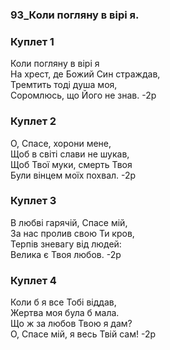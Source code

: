 ### 93_Коли погляну в вірі я.
### Куплет 1
Коли погляну в вірі я <br/>На хрест, де Божий Син страждав,<br/>Тремтить тоді душа моя, <br/>Соромлюсь, що Його не знав. -2р
### Куплет 2
О, Спасе, хорони мене, <br/>Щоб в світі слави не шукав, <br/>Щоб Твої муки, смерть Твоя <br/>Були вінцем моїх похвал. -2р
### Куплет 3
В любві гарячій, Спасе мій, <br/>За нас пролив свою Ти кров,<br/>Терпів зневагу від людей: <br/>Велика є Твоя любов. -2р
### Куплет 4
Коли б я все Тобі віддав,<br/>Жертва моя була б мала.<br/>Що ж за любов Твою я дам?<br/>О, Спасе мій, я весь Твій сам! -2р
